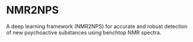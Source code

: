 # NMR2NPS
A deep learning framework (NMR2NPS) for accurate and robust detection of new psychoactive substances using benchtop NMR spectra.
